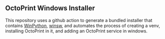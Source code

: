 ## OctoPrint Windows Installer

This repository uses a github action to generate a bundled installer that contains [WinPython](https://github.com/winpython/winpython), [winsw](https://github.com/winsw/winsw), and automates the process of creating a venv, installing OctoPrint in it, and adding an OctoPrint service in windows. 